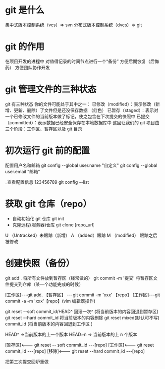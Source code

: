 # git 是什么

集中式版本控制系统（vcs）=> svn
分布式版本控制系统（dvcs）=> git

# git 的作用

在项目开发的进程中 对值得记录的时间节点进行一个“备份” 方便后期恢复（后悔药）
方便团队协作开发

# git 管理文件的三种状态

git 有三种状态 你的文件可能处于其中之一：
已修改（modified）：表示修改（新增、更新、删除）了文件但是还没保存数据 （红色）
已暂存（staged）：表示对一个已修改文件的当前版本做了标记，使之包含在下次提交的快照中
已提交（committed）：表示数据已经安全保存在本地数据库中
这回让我们的 git 项目由三个阶段：工作区、暂存区以及 git 目录

# 初次运行 git 前的配置

配置用户名和邮箱
git config --global user.name "自定义"
git config --global user.email "邮箱"

\_查看配置信息 123456789
git config --list

# 获取 git 仓库（repo）

- 自动初始化 git 仓库 git init
- 克隆远程(服务器)仓库 git clone [repo_url]

U （Untracked）未跟踪（新增）
A （added）跟踪
M （modified） 跟踪之后被修改

# 创建快照（备份）

git add . 将所有文件放到暂存区（经常做的）
git commit -m '提交' 将暂存区文件提交到仓库（某一个功能完成的时候）

[工作区]---git add. 【暂存区】 ---git commit -m 'xxx' 【repo】
[工作区]---git commit -a -m 'xxx'【repo】(vim 编辑器操作)

git reset --soft commit_id/HEAD^ 回滚一次^ (将当前版本的内容回退到暂存区)
git reset --hard commit_id 将当前版本的内容删除
git reset mixed(默认可不写) commit_id (将当前版本的内容回退到工作区 )

HEAD^ =>当前版本的上一个版本
HEAD~n => 当前版本的上 n 个版本

[暂存区]<--- git reset -- soft commit_id ---[repo]
[工作区]<--- git reset commit_id ---[repo]
[移除]<--- git reset --hard commit_id ---[repo]

把第三次提交回炉重做
